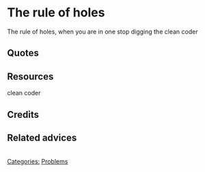 # The rule of holes

The rule of holes, when you are in one stop digging the clean coder

## Quotes

## Resources
clean coder
## Credits

## Related advices

<br/>[Categories:](../Categories/index.md) [Problems](../Categories/Problems.md)